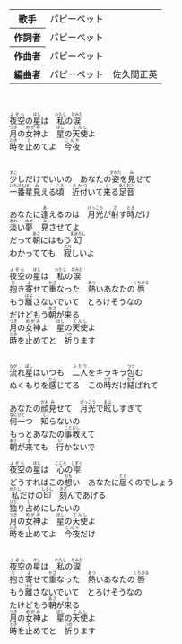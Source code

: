 
<table>
<tbody>
<tr>
<th>歌手</th>
<td>パピーペット</td>
</tr>
<tr>
<th>作詞者</th>
<td>パピーペット</td>
</tr>
<tr>
<th>作曲者</th>
<td>パピーペット</td>
</tr>
<tr>
<th>編曲者</th>
<td>パピーペット　佐久間正英</td>
</tr>
</tbody>
</table>
<br>
<br>
<div>
<ruby>夜空<rp>(</rp><rt>よぞら</rt><rp>)</rp></ruby>の<ruby>星<rp>(</rp><rt>ほし</rt><rp>)</rp></ruby>は　<ruby>私<rp>(</rp><rt>わたし</rt><rp>)</rp></ruby>の<ruby>涙<rp>(</rp><rt>なみだ</rt><rp>)</rp></ruby><br>
<ruby>月<rp>(</rp><rt>つき</rt><rp>)</rp></ruby>の<ruby>女神<rp>(</rp><rt>めがみ</rt><rp>)</rp></ruby>よ　<ruby>星<rp>(</rp><rt>ほし</rt><rp>)</rp></ruby>の<ruby>天使<rp>(</rp><rt>てんし</rt><rp>)</rp></ruby>よ<br>
<ruby>時<rp>(</rp><rt>とき</rt><rp>)</rp></ruby>を<ruby>止<rp>(</rp><rt>と</rt><rp>)</rp></ruby>めてよ　<ruby>今夜<rp>(</rp><rt>こんや</rt><rp>)</rp></ruby><br>
<br>
<br>
<ruby>少<rp>(</rp><rt>すこ</rt><rp>)</rp></ruby>しだけでいいの　あなたの<ruby>姿<rp>(</rp><rt>すがた</rt><rp>)</rp></ruby>を<ruby>見<rp>(</rp><rt>み</rt><rp>)</rp></ruby>せて<br>
<ruby>一番星<rp>(</rp><rt>いちばんぼし</rt><rp>)</rp></ruby><ruby>見<rp>(</rp><rt>み</rt><rp>)</rp></ruby>える<ruby>頃<rp>(</rp><rt>ころ</rt><rp>)</rp></ruby>　<ruby>近付<rp>(</rp><rt>ちかづ</rt><rp>)</rp></ruby>いて<ruby>来<rp>(</rp><rt>く</rt><rp>)</rp></ruby>る<ruby>足音<rp>(</rp><rt>あしおと</rt><rp>)</rp></ruby><br>
<br>
あなたに<ruby>逢<rp>(</rp><rt>あ</rt><rp>)</rp></ruby>えるのは　<ruby>月光<rp>(</rp><rt>げっこう</rt><rp>)</rp></ruby>が<ruby>射<rp>(</rp><rt>さ</rt><rp>)</rp></ruby>す<ruby>時<rp>(</rp><rt>とき</rt><rp>)</rp></ruby>だけ<br>
<ruby>淡<rp>(</rp><rt>あわ</rt><rp>)</rp></ruby>い<ruby>夢<rp>(</rp><rt>ゆめ</rt><rp>)</rp></ruby>　<ruby>見<rp>(</rp><rt>み</rt><rp>)</rp></ruby>させてよ<br>
だって<ruby>朝<rp>(</rp><rt>あさ</rt><rp>)</rp></ruby>にはもう<ruby>幻<rp>(</rp><rt>まぼろし</rt><rp>)</rp></ruby><br>
わかってても　<ruby>寂<rp>(</rp><rt>さび</rt><rp>)</rp></ruby>しいよ<br>
<br>
<ruby>夜空<rp>(</rp><rt>よぞら</rt><rp>)</rp></ruby>の<ruby>星<rp>(</rp><rt>ほし</rt><rp>)</rp></ruby>は　<ruby>私<rp>(</rp><rt>わたし</rt><rp>)</rp></ruby>の<ruby>涙<rp>(</rp><rt>なみだ</rt><rp>)</rp></ruby><br>
<ruby>抱<rp>(</rp><rt>だ</rt><rp>)</rp></ruby>き<ruby>寄<rp>(</rp><rt>よ</rt><rp>)</rp></ruby>せて<ruby>重<rp>(</rp><rt>かさ</rt><rp>)</rp></ruby>なった　<ruby>熱<rp>(</rp><rt>あつ</rt><rp>)</rp></ruby>いあなたの<ruby>唇<rp>(</rp><rt>くちびる</rt><rp>)</rp></ruby><br>
もう<ruby>離<rp>(</rp><rt>はな</rt><rp>)</rp></ruby>さないでいて　とろけそうなの<br>
だけどもう<ruby>朝<rp>(</rp><rt>あさ</rt><rp>)</rp></ruby>が<ruby>来<rp>(</rp><rt>く</rt><rp>)</rp></ruby>る<br>
<ruby>月<rp>(</rp><rt>つき</rt><rp>)</rp></ruby>の<ruby>女神<rp>(</rp><rt>めがみ</rt><rp>)</rp></ruby>よ　<ruby>星<rp>(</rp><rt>ほし</rt><rp>)</rp></ruby>の<ruby>天使<rp>(</rp><rt>てんし</rt><rp>)</rp></ruby>よ<br>
<ruby>時<rp>(</rp><rt>とき</rt><rp>)</rp></ruby>を<ruby>止<rp>(</rp><rt>と</rt><rp>)</rp></ruby>めてと　<ruby>祈<rp>(</rp><rt>いの</rt><rp>)</rp></ruby>ります<br>
<br>
<br>
<ruby>流<rp>(</rp><rt>なが</rt><rp>)</rp></ruby>れ<ruby>星<rp>(</rp><rt>ぼし</rt><rp>)</rp></ruby>はいつも　<ruby>二人<rp>(</rp><rt>ふたり</rt><rp>)</rp></ruby>をキラキラ<ruby>包<rp>(</rp><rt>つつ</rt><rp>)</rp></ruby>む<br>
ぬくもりを<ruby>感<rp>(</rp><rt>かん</rt><rp>)</rp></ruby>じてる　この<ruby>時<rp>(</rp><rt>とき</rt><rp>)</rp></ruby>だけ<ruby>結<rp>(</rp><rt>むす</rt><rp>)</rp></ruby>ばれて<br>
<br>
あなたの<ruby>顔<rp>(</rp><rt>かお</rt><rp>)</rp></ruby><ruby>見<rp>(</rp><rt>み</rt><rp>)</rp></ruby>せて　<ruby>月光<rp>(</rp><rt>げっこう</rt><rp>)</rp></ruby>で<ruby>眩<rp>(</rp><rt>まぶ</rt><rp>)</rp></ruby>しすぎて<br>
<ruby>何一<rp>(</rp><rt>なにひと</rt><rp>)</rp></ruby>つ　<ruby>知<rp>(</rp><rt>し</rt><rp>)</rp></ruby>らないの<br>
もっとあなたの<ruby>事<rp>(</rp><rt>こと</rt><rp>)</rp></ruby><ruby>教<rp>(</rp><rt>おし</rt><rp>)</rp></ruby>えて<br>
<ruby>朝<rp>(</rp><rt>あさ</rt><rp>)</rp></ruby>が<ruby>来<rp>(</rp><rt>き</rt><rp>)</rp></ruby>ても　<ruby>行<rp>(</rp><rt>い</rt><rp>)</rp></ruby>かないで<br>
<br>
<ruby>夜空<rp>(</rp><rt>よぞら</rt><rp>)</rp></ruby>の<ruby>星<rp>(</rp><rt>ほし</rt><rp>)</rp></ruby>は　<ruby>心<rp>(</rp><rt>こころ</rt><rp>)</rp></ruby>の<ruby>雫<rp>(</rp><rt>しずく</rt><rp>)</rp></ruby><br>
どうすればこの<ruby>想<rp>(</rp><rt>おも</rt><rp>)</rp></ruby>い　あなたに<ruby>届<rp>(</rp><rt>とど</rt><rp>)</rp></ruby>くのでしょう<br>
<ruby>私<rp>(</rp><rt>わたし</rt><rp>)</rp></ruby>だけの<ruby>印<rp>(</rp><rt>しるし</rt><rp>)</rp></ruby>　<ruby>刻<rp>(</rp><rt>きざ</rt><rp>)</rp></ruby>んであげる<br>
<ruby>独<rp>(</rp><rt>ひと</rt><rp>)</rp></ruby>り<ruby>占<rp>(</rp><rt>し</rt><rp>)</rp></ruby>めにしたいの<br>
<ruby>月<rp>(</rp><rt>つき</rt><rp>)</rp></ruby>の<ruby>女神<rp>(</rp><rt>めがみ</rt><rp>)</rp></ruby>よ　<ruby>星<rp>(</rp><rt>ほし</rt><rp>)</rp></ruby>の<ruby>天使<rp>(</rp><rt>てんし</rt><rp>)</rp></ruby>よ<br>
<ruby>時<rp>(</rp><rt>とき</rt><rp>)</rp></ruby>を<ruby>止<rp>(</rp><rt>と</rt><rp>)</rp></ruby>めてよ　<ruby>今夜<rp>(</rp><rt>こんや</rt><rp>)</rp></ruby>だけ<br>
<br>
<br>
<ruby>夜空<rp>(</rp><rt>よぞら</rt><rp>)</rp></ruby>の<ruby>星<rp>(</rp><rt>ほし</rt><rp>)</rp></ruby>は　<ruby>私<rp>(</rp><rt>わたし</rt><rp>)</rp></ruby>の<ruby>涙<rp>(</rp><rt>なみだ</rt><rp>)</rp></ruby><br>
<ruby>抱<rp>(</rp><rt>だ</rt><rp>)</rp></ruby>き<ruby>寄<rp>(</rp><rt>よ</rt><rp>)</rp></ruby>せて<ruby>重<rp>(</rp><rt>かさ</rt><rp>)</rp></ruby>なった　<ruby>熱<rp>(</rp><rt>あつ</rt><rp>)</rp></ruby>いあなたの<ruby>唇<rp>(</rp><rt>くちびる</rt><rp>)</rp></ruby><br>
もう<ruby>離<rp>(</rp><rt>はな</rt><rp>)</rp></ruby>さないでいて　とろけそうなの<br>
たけどもう<ruby>朝<rp>(</rp><rt>あさ</rt><rp>)</rp></ruby>が<ruby>来<rp>(</rp><rt>く</rt><rp>)</rp></ruby>る<br>
<ruby>月<rp>(</rp><rt>つき</rt><rp>)</rp></ruby>の<ruby>女神<rp>(</rp><rt>めがみ</rt><rp>)</rp></ruby>よ　<ruby>星<rp>(</rp><rt>ほし</rt><rp>)</rp></ruby>の<ruby>天使<rp>(</rp><rt>てんし</rt><rp>)</rp></ruby>よ<br>
<ruby>時<rp>(</rp><rt>とき</rt><rp>)</rp></ruby>を<ruby>止<rp>(</rp><rt>と</rt><rp>)</rp></ruby>めてと　<ruby>祈<rp>(</rp><rt>いの</rt><rp>)</rp></ruby>ります
</div>
